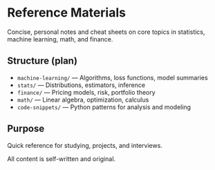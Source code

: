 # Reference Materials

Concise, personal notes and cheat sheets on core topics in statistics, machine learning, math, and finance.

## Structure (plan)

- `machine-learning/` — Algorithms, loss functions, model summaries
- `stats/` — Distributions, estimators, inference
- `finance/` — Pricing models, risk, portfolio theory
- `math/` — Linear algebra, optimization, calculus
- `code-snippets/` — Python patterns for analysis and modeling

## Purpose

Quick reference for studying, projects, and interviews.

All content is self-written and original.
